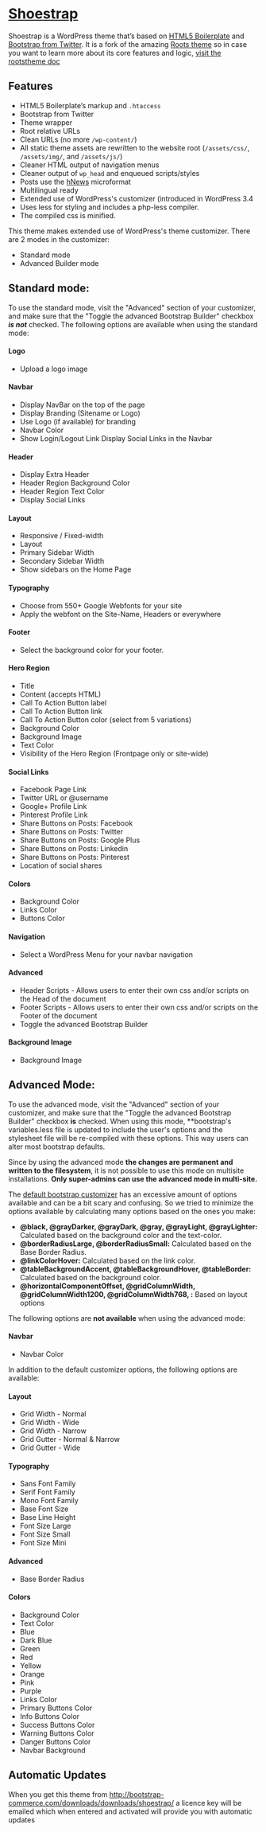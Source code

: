 # [Shoestrap](https://github.com/aristath/shoestrap)

Shoestrap is a WordPress theme that’s based on [HTML5 Boilerplate](http://html5boilerplate.com/) and [Bootstrap from Twitter](http://twitter.github.com/bootstrap/).
It is a fork of the amazing [Roots theme](http://rootstheme.com ) so in case you want to learn more about its core features and logic, [visit the rootstheme doc](https://github.com/retlehs/roots/tree/master/doc)

## Features

* HTML5 Boilerplate’s markup and `.htaccess`
* Bootstrap from Twitter
* Theme wrapper
* Root relative URLs
* Clean URLs (no more `/wp-content/`)
* All static theme assets are rewritten to the website root (`/assets/css/`, `/assets/img/`, and `/assets/js/`)
* Cleaner HTML output of navigation menus
* Cleaner output of `wp_head` and enqueued scripts/styles
* Posts use the [hNews](http://microformats.org/wiki/hnews) microformat
* Multilingual ready
* Extended use of WordPress's customizer (introduced in WordPress 3.4
* Uses less for styling and includes a php-less compiler.
* The compiled css is minified.

This theme makes extended use of WordPress's theme customizer. There are 2 modes in the customizer:

* Standard mode
* Advanced Builder mode

## Standard mode:

To use the standard mode, visit the "Advanced" section of your customizer, and make sure that the "Toggle the advanced Bootstrap Builder" checkbox ***is not*** checked.
The following options are available when using the standard mode:

#### Logo

* Upload a logo image

#### Navbar

* Display NavBar on the top of the page
* Display Branding (Sitename or Logo)
* Use Logo (if available) for branding
* Navbar Color
* Show Login/Logout Link  Display Social Links in the Navbar

#### Header

* Display Extra Header
* Header Region Background Color
* Header Region Text Color
* Display Social Links
  
#### Layout

* Responsive / Fixed-width
* Layout
* Primary Sidebar Width
* Secondary Sidebar Width
* Show sidebars on the Home Page

#### Typography

* Choose from 550+ Google Webfonts for your site
* Apply the webfont on the Site-Name, Headers or everywhere

#### Footer

* Select the background color for your footer.

#### Hero Region

* Title
* Content (accepts HTML)
* Call To Action Button label
* Call To Action Button link
* Call To Action Button color (select from 5 variations)
* Background Color
* Background Image
* Text Color
* Visibility of the Hero Region (Frontpage only or site-wide)

#### Social Links

* Facebook Page Link
* Twitter URL or @username
* Google+ Profile Link
* Pinterest Profile Link
* Share Buttons on Posts: Facebook
* Share Buttons on Posts: Twitter
* Share Buttons on Posts: Google Plus
* Share Buttons on Posts: Linkedin
* Share Buttons on Posts: Pinterest
* Location of social shares

#### Colors

* Background Color
* Links Color
* Buttons Color

#### Navigation

* Select a WordPress Menu for your navbar navigation

#### Advanced

* Header Scripts - Allows users to enter their own css and/or scripts on the Head of the document
* Footer Scripts - Allows users to enter their own css and/or scripts on the Footer of the document
* Toggle the advanced Bootstrap Builder

#### Background Image

* Background Image


## Advanced Mode:

To use the advanced mode, visit the "Advanced" section of your customizer, and make sure that the "Toggle the advanced Bootstrap Builder" checkbox **is** checked.
When using this mode, **bootstrap's variables.less file is updated to include the user's options and the stylesheet file will be re-compiled with these options.
This way users can alter most bootstrap defaults.

Since by using the advanced mode **the changes are permanent and written to the filesystem**, it is not possible to use this mode on multisite installations. **Only super-admins can use the advanced mode in multi-site.**

The [default bootstrap customizer](http://twitter.github.com/bootstrap/customize.html) has an excessive amount of options available and can be a bit scary and confusing.
So we tried to minimize the options available by calculating many options based on the ones you make:

* **@black, @grayDarker, @grayDark, @gray, @grayLight, @grayLighter:** Calculated based on the background color and the text-color.
* **@borderRadiusLarge, @borderRadiusSmall:** Calculated based on the Base Border Radius.
* **@linkColorHover:** Calculated based on the link color.
* **@tableBackgroundAccent, @tableBackgroundHover, @tableBorder:** Calculated based on the background color.
* **@horizontalComponentOffset, @gridColumnWidth, @gridColumnWidth1200, @gridColumnWidth768, :** Based on layout options

The following options are **not available** when using the advanced mode:

#### Navbar

* Navbar Color

In addition to the default customizer options, the following options are available:

#### Layout

* Grid Width - Normal
* Grid Width - Wide
* Grid Width - Narrow
* Grid Gutter - Normal & Narrow
* Grid Gutter - Wide

#### Typography

* Sans Font Family
* Serif Font Family
* Mono Font Family
* Base Font Size
* Base Line Height
* Font Size Large
* Font Size Small
* Font Size Mini

#### Advanced

* Base Border Radius

#### Colors

* Background Color
* Text Color
* Blue
* Dark Blue
* Green
* Red
* Yellow
* Orange
* Pink
* Purple
* Links Color
* Primary Buttons Color
* Info Buttons Color
* Success Buttons Color
* Warning Buttons Color
* Danger Buttons Color
* Navbar Background

## Automatic Updates

When you get this theme from http://bootstrap-commerce.com/downloads/downloads/shoestrap/ a licence key will be emailed which when entered and activated will provide you with automatic updates
